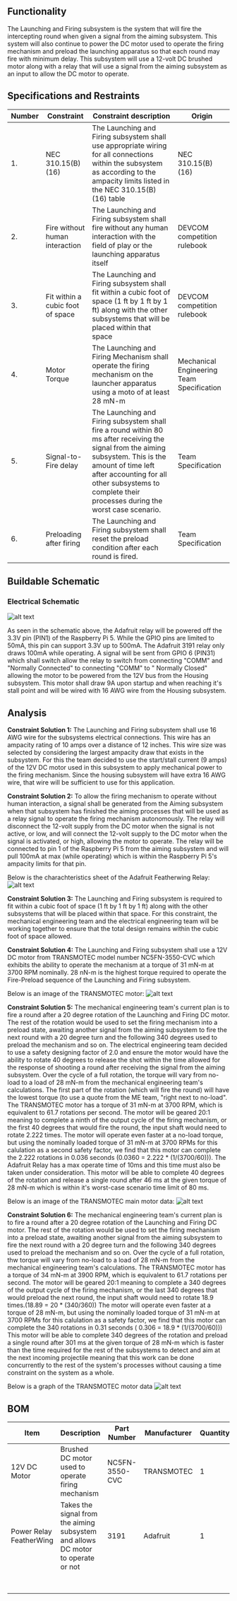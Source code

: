 ## Functionality
The Launching and Firing subsystem is the system that will fire the intercepting round when given a signal from the aiming subsystem. This system will also continue to power the DC motor used to operate the firing mechanism and preload the launching apparatus so that each round may fire with minimum delay. This subsystem will use a 12-volt DC brushed motor along with a relay that will use a signal from the aiming subsystem as an input to allow the DC motor to operate. 

## Specifications and Restraints
| Number | Constraint | Constraint description | Origin |
|------|--------------------|------------------------|------------|
| 1. | NEC 310.15(B)(16) | The Launching and Firing subsystem shall use appropriate wiring for all connections within the subsystem as according to the ampacity limits listed in the NEC 310.15(B)(16) table | NEC 310.15(B)(16) |
| 2. | Fire without human interaction | The Launching and Firing subsystem shall fire without any human interaction with the field of play or the launching apparatus itself | DEVCOM competition rulebook |
| 3. | Fit within a cubic foot of space | The Launching and Firing subsystem shall fit within a cubic foot of space (1 ft by 1 ft by 1 ft) along with the other subsystems that will be placed within that space | DEVCOM competition rulebook |
| 4. | Motor Torque | The Launching and Firing Mechanism shall operate the firing mechanism on the launcher apparatus using a moto of at least 28 mN-m | Mechanical Engineering Team Specification |
| 5. |  Signal-to-Fire delay | The Launching and Firing subsystem shall fire a round within 80 ms after receiving the signal from the aiming subsystem. This is the amount of time left after accounting for all other subsystems to complete their processes during the worst case scenario. | Team Specification |
| 6. | Preloading after firing | The Launching and Firing subsystem shall reset the preload condition after each round is fired. | Team Specification | 


## Buildable Schematic
### Electrical Schematic 
![alt text](https://github.com/JTJones73/Capstone2024-Team2/blob/jlburke42-signoff-Launching-and-Firing/Documentation/Signoffs/CapstoneDrawing.png)

As seen in the schematic above, the Adafruit relay will be powered off the 3.3V pin (PIN1) of the Raspberry Pi 5. While the GPIO pins are limited to 50mA, this pin can support 3.3V up to 500mA. The Adafruit 3191 relay only draws 100mA while operating. A signal will be sent from GPIO 6 (PIN31) which shall switch allow the relay to switch from connecting "COMM" and "Normally Connected" to connecting "COMM" to " Normally Closed" allowing the motor to be powered from the 12V bus from the Housing subsystem. This motor shall draw 9A upon startup and when reaching it's stall point and will be wired with 16 AWG wire from the Housing subsystem.

## Analysis 

**Constraint Solution 1:**
The Launching and Firing subsystem shall use 16 AWG wire for the subsystems electrical connections. This wire has an ampacity rating of 10 amps over a distance of 12 inches. This wire size was selected by considering the largest ampacity draw that exists in the subsystem. For this the team decided to use the start/stall current (9 amps) of the 12V DC motor used in this subsystem to apply mechanical power to the firing mechanism. Since the housing subsystem will have extra 16 AWG wire, that wire will be sufficient to use for this application. 

**Constraint Solution 2:**
To allow the firing mechanism to operate without human interaction, a signal shall be generated from the Aiming subsystem when that subsystem has finished the aiming processes that will be used as a relay signal to operate the firing mechanism autonomously. The relay will disconnect the 12-volt supply from the DC motor when the signal is not active, or low, and will connect the 12-volt supply to the DC motor when the signal is activated, or high, allowing the motor to operate. The relay will be connected to pin 1 of the Raspberry Pi 5 from the aiming subsystem and will pull 100mA at max (while operating) which is within the Raspberry Pi 5's ampacity limits for that pin.

Below is the charachteristics sheet of the Adafruit Featherwing Relay:
![alt text](https://github.com/JTJones73/Capstone2024-Team2/blob/jlburke42-signoff-Launching-and-Firing/Documentation/Signoffs/RelayCharachteristics.png)


**Constraint Solution 3:**
The Launching and Firing subsystem is required to fit within a cubic foot of space (1 ft by 1 ft by 1 ft) along with the other subsystems that will be placed within that space. For this constraint, the mechanical engineering team and the electrical engineering team will be working together to ensure that the total design remains within the cubic foot of space allowed.

**Constraint Solution 4:**
The Launching and Firing subsystem shall use a 12V DC motor from TRANSMOTEC model number NC5FN-3550-CVC which exhibits the ability to operate the mechanism at a torque of 31 mN-m at 3700 RPM nominally. 28 nN-m is the highest torque required to operate the Fire-Preload sequence of the Launching and Firing subsystem.

Below is an image of the TRANSMOTEC motor:
![alt text](https://github.com/JTJones73/Capstone2024-Team2/blob/jlburke42-signoff-Launching-and-Firing/Documentation/Signoffs/Transmotec-Image-755.png)

**Constraint Solution 5:**
The mechanical engineering team's current plan is to fire a round after a 20 degree rotation of the Launching and Firing DC motor. The rest of the rotation would be used to set the firing mechanism into a preload state, awaiting another signal from the aiming subsystem to fire the next round with a 20 degree turn and the following 340 degrees used to preload the mechanism and so on. The electrical engineering team decided to use a safety designing factor of 2.0 and ensure the motor would have the ability to rotate 40 degrees to release the shot within the time allowed for the response of shooting a round after receiving the signal from the aiming subsystem. Over the cycle of a full rotation, the torque will vary from no-load to a load of 28 mN-m from the mechanical engineering team's calculations. The first part of the rotation (which will fire the round) will have the lowest torque (to use a quote from the ME team, "right next to no-load". The TRANSMOTEC motor has a torque of 31 mN-m at 3700 RPM, which is equivalent to 61.7 rotations per second. The motor will be geared 20:1 meaning to complete a ninth of the output cycle of the firing mechanism, or the first 40 degrees that would fire the round, the input shaft would need to rotate 2.222 times. The motor will operate even faster at a no-load torque, but using the nominally loaded torque of 31 mN-m at 3700 RPMs for this calulation as a second safety factor, we find that this motor can complete the 2.222 rotations in 0.036 seconds (0.0360 = 2.222 * (1/(3700/60))). The Adafruit Relay has a max operate time of 10ms and this time must also be taken under consideration. This motor will be able to complete 40 degrees of the rotation and release a single round after 46 ms at the given torque of 28 mN-m which is within it's worst-case scenario time limit of 80 ms. 

Below is an image of the TRANSMOTEC main motor data:
![alt text](https://github.com/JTJones73/Capstone2024-Team2/blob/jlburke42-signoff-Launching-and-Firing/Documentation/Signoffs/MOTORDATA.png)


**Constraint Solution 6:**
The mechanical engineering team's current plan is to fire a round after a 20 degree rotation of the Launching and Firing DC motor. The rest of the rotation would be used to set the firing mechanism into a preload state, awaiting another signal from the aiming subsystem to fire the next round with a 20 degree turn and the following 340 degrees used to preload the mechanism and so on. Over the cycle of a full rotation, thw torque will vary from no-load to a load of 28 mN-m from the mechanical engineering team's calculations. The TRANSMOTEC motor has a torque of 34 mN-m at 3900 RPM, which is equivalent to 61.7 rotations per second. The motor will be geared 20:1 meaning to complete a 340 degrees of the output cycle of the firing mechanism, or the last 340 degrees that would preload the next round, the input shaft would need to rotate 18.9 times.(18.89 =  20 * (340/360)) The motor will operate even faster at a torque of 28 mN-m, but using the nominally loaded torque of 31 mN-m at 3700 RPMs for this calulation as a safety factor, we find that this motor can complete the 340 rotations in 0.31 seconds ( 0.306 = 18.9 * (1/(3700/60))) This motor will be able to complete 340 degrees of the rotation and preload a single round after 301 ms at the given torque of 28 mN-m which is faster than the time required for the rest of the subsystems to detect and aim at the next incoming projectile meaning that this work can be done concurrently to the rest of the system's processes without causing a time constraint on the system as a whole. 

Below is a graph of the TRANSMOTEC motor data
![alt text](https://github.com/JTJones73/Capstone2024-Team2/blob/jlburke42-signoff-Launching-and-Firing/Documentation/Signoffs/MOTORDATAGraph.png)


## BOM
| Item | Description | Part Number | Manufacturer | Quantity | Price | Total Price |
|------|-------------|-------------|--------------|----------|-------|-------------|
| 12V DC Motor | Brushed DC motor used to operate firing mechanism | NC5FN-3550-CVC | TRANSMOTEC | 1 | $52.20 | $52.20 |
| Power Relay FeatherWing | Takes the signal from the aiming subsystem and allows DC motor to operate or not | 3191 | Adafruit  | 1 | $9.95 | $9.95 |
|      |                                             |     |             |   |       | $62.15 Total |

